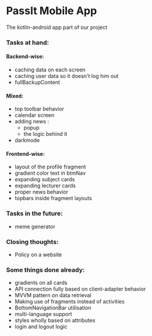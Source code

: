 # PassIt Mobile App
The kotlin-android app part of our project
### Tasks at hand:

#### Backend-wise:
* caching data on each screen
* caching user data so it doesn't log him out
* fullBackupContent

#### Mixed:
* top toolbar behavior
* calendar screen
* adding news : 
  + popup
  + the logic behind it
* darkmode

#### Frontend-wise:
* layout of the profile fragment
* gradient color text in btmNav
* expanding subject cards
* expanding lecturer cards
* proper news behavior
* topbars inside fragment layouts

### Tasks in the future:
* meme generator

### Closing thoughts:
* Policy on a website

### Some things done already:
* gradients on all cards
* API connection fully based on client-adapter behavior
* MVVM pattern on data retrieval
* Making use of fragments instead of activities
* BottomNavigationBar utilisation
* multi-language support
* styles wholly based on attributes
* login and logout logic

